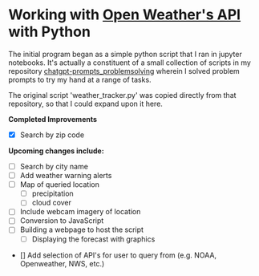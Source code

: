 # Working with [Open Weather's API](https://openweathermap.org/) with Python

The initial program began as a simple python script that I ran in jupyter notebooks. It's actually a constituent of a small collection of scripts in my repository [chatgpt-prompts_problemsolving](https://github.com/phillipashford/chatgpt_prompts_problemsolving) wherein I solved problem prompts to try my hand at a range of tasks.

The original script 'weather_tracker.py' was copied directly from that repository, so that I could expand upon it here.

**Completed Improvements**

- [x] Search by zip code

**Upcoming changes include:**

- [ ] Search by city name
- [ ] Add weather warning alerts
- [ ] Map of queried location
    - [ ] precipitation
    - [ ] cloud cover
- [ ] Include webcam imagery of location
- [ ] Conversion to JavaScript
- [ ] Building a webpage to host the script
    - [ ] Displaying the forecast with graphics
- [] Add selection of API's for user to query from (e.g. NOAA, Openweather, NWS, etc.)
